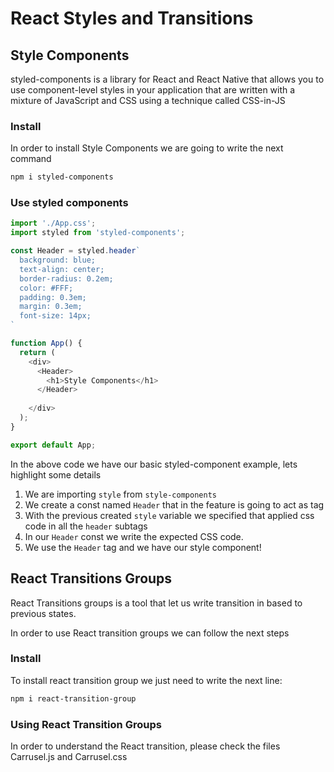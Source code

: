 # React Styles and Transitions

## Style Components

styled-components is a library for React and React Native that allows you to use component-level styles in your application that are written with a mixture of JavaScript and CSS using a technique called CSS-in-JS

### Install

In order to install Style Components we are going to write the next command

```sh
npm i styled-components 
```

### Use styled components

```js
import './App.css';
import styled from 'styled-components';

const Header = styled.header`
  background: blue;
  text-align: center;
  border-radius: 0.2em;
  color: #FFF;
  padding: 0.3em;
  margin: 0.3em;
  font-size: 14px;
`

function App() {
  return (
    <div>
      <Header>
        <h1>Style Components</h1>
      </Header>
      
    </div>
  );
}

export default App;
```

In the above code we have our basic styled-component example, lets highlight some details

1. We are importing ```style``` from ```style-components```
2. We create a const named ```Header``` that in the feature is going to act as tag
3. With the previous created ```style``` variable we specified that applied css code in all the ```header``` subtags
4. In our ```Header``` const we write the expected CSS code.
5. We use the ```Header``` tag and we have our style component!



## React Transitions Groups

React Transitions groups is a tool that let us write transition in based to previous states.

In order to use React transition groups we can follow the next steps

### Install

To install react transition group we just need to write the next line:

```sh
npm i react-transition-group
```

### Using React Transition Groups

In order to understand the React transition, please check the files Carrusel.js and Carrusel.css



